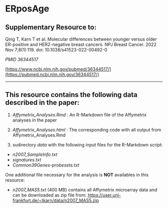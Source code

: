 # ERposAge

## Supplementary Resource to:  

Qing T, Karn T et al. Molecular differences between younger versus older ER-positive and HER2-negative breast cancers.
NPJ Breast Cancer. 2022 Nov 7;8(1):119. doi: 10.1038/s41523-022-00492-0

*PMID 36344517*

[https://www.ncbi.nlm.nih.gov/pubmed/36344517/](https://pubmed.ncbi.nlm.nih.gov/36344517/)

************************************************************

## This resource contains the following data described in the paper:


1. *Affymetrix_Analyses.Rmd* : An R-Markdown file of the Affymetrix analyses in the paper

2. *Affymetrix_Analyses.html* : The corresponding code with all output from Affymetrix_Analyses.Rmd

3. sudirectory *data* with the following input files for the R-Markdown script:
 - *n2007_SampleInfo.txt*
 - *signatures.txt*
 - *Common39Genes-probesets.txt*


One additional file necessary for the analysis is **NOT** availables in this resource:
 - *n2007_MAS5.txt* (400 MB) contains all Affymetrix microarray data and can be downloaded as zip file from:
https://user.uni-frankfurt.de/~tkarn/data/n2007_MAS5.zip

 
